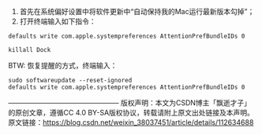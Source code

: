 1. 首先在系统偏好设置中将软件更新中“自动保持我的Mac运行最新版本勾掉”；
2. 打开终端输入如下指令：

```
defaults write com.apple.systempreferences AttentionPrefBundleIDs 0

killall Dock

```



BTW:
恢复提醒的方式，终端输入：

```
sudo softwareupdate --reset-ignored
defaults write com.apple.systempreferences AttentionPrefBundleIDs 0

```

————————————————
版权声明：本文为CSDN博主「飘逝才子」的原创文章，遵循CC 4.0 BY-SA版权协议，转载请附上原文出处链接及本声明。
原文链接：https://blog.csdn.net/weixin_38037451/article/details/112634688